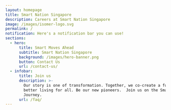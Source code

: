 ```yaml
---
layout: homepage
title: Smart Nation Singapore
description: Careers at Smart Nation Singapore
image: /images/isomer-logo.svg
permalink: /
notification: Here's a notification bar you can use!
sections:
  - hero:
      title: Smart Moves Ahead
      subtitle: Smart Nation Singapore
      background: /images/hero-banner.png
      button: Contact Us
      url: /contact-us/
  - infobar:
      title: Join us
      description: >-
        Our story is one of transformation. Together, we co-create a future of
        better living for all. Be our new pioneers.  Join us on the Smartnation
        Journey.
      url: /faq/
---
```

